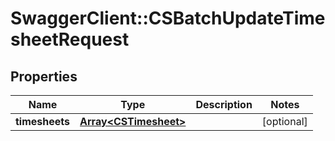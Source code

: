 # SwaggerClient::CSBatchUpdateTimesheetRequest

## Properties
Name | Type | Description | Notes
------------ | ------------- | ------------- | -------------
**timesheets** | [**Array&lt;CSTimesheet&gt;**](CSTimesheet.md) |  | [optional] 



